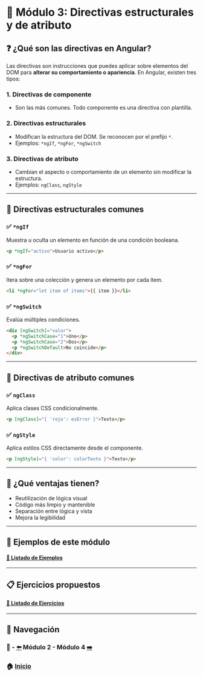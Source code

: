 
# 📘 Módulo 3: Directivas estructurales y de atributo

## ❓ ¿Qué son las directivas en Angular?

Las directivas son instrucciones que puedes aplicar sobre elementos del DOM para **alterar su comportamiento o apariencia**. En Angular, existen tres tipos:

### 1. **Directivas de componente**
- Son las más comunes. Todo componente es una directiva con plantilla.

### 2. **Directivas estructurales**
- Modifican la estructura del DOM. Se reconocen por el prefijo `*`.
- Ejemplos: `*ngIf`, `*ngFor`, `*ngSwitch`

### 3. **Directivas de atributo**
- Cambian el aspecto o comportamiento de un elemento sin modificar la estructura.
- Ejemplos: `ngClass`, `ngStyle`

---

## 📐 Directivas estructurales comunes

### ✅ `*ngIf`
Muestra u oculta un elemento en función de una condición booleana.
```html
<p *ngIf="activo">Usuario activo</p>
```

### ✅ `*ngFor`
Itera sobre una colección y genera un elemento por cada ítem.
```html
<li *ngFor="let item of items">{{ item }}</li>
```

### ✅ `*ngSwitch`
Evalúa múltiples condiciones.
```html
<div [ngSwitch]="valor">
  <p *ngSwitchCase="1">Uno</p>
  <p *ngSwitchCase="2">Dos</p>
  <p *ngSwitchDefault>No coincide</p>
</div>
```

---

## 🎨 Directivas de atributo comunes

### ✅ `ngClass`
Aplica clases CSS condicionalmente.
```html
<p [ngClass]="{ 'rojo': esError }">Texto</p>
```

### ✅ `ngStyle`
Aplica estilos CSS directamente desde el componente.
```html
<p [ngStyle]="{ 'color': colorTexto }">Texto</p>
```

---

## 🧠 ¿Qué ventajas tienen?

- Reutilización de lógica visual
- Código más limpio y mantenible
- Separación entre lógica y vista
- Mejora la legibilidad

---

## 🧪 Ejemplos de este módulo

#### [🔗 Listado de Ejemplos](./Ejemplos/README.md)

---

## 📋 Ejercicios propuestos

#### [🔗 Listado de Ejercicios](./Ejercicios/README.md)

---

## 🔁 Navegación

### 📘 - [⬅️](../Modulo_2_Componentes_y_Data_Binding/Modulo_2.md) Módulo 2 - Módulo 4 [➡️](../Modulo_4_Routing/Modulo_4.md)

### 🏠 [Inicio](../README.md)
